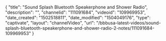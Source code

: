 {
    "title": "Sound Splash Bluetooth Speakerphone and Shower Radio",
    "description": "",
    "channelid": "111091684",
    "videoid": "109969953",
    "date_created": "1502518811",
    "date_modified": "1504049176",
    "type": "captivate",
    "layout": "channelVideo",
    "url": "\/bbbusa-latest-videos\/sound-splash-bluetooth-speakerphone-and-shower-radio-2-notes\/111091684-109969953"
}